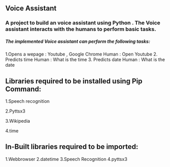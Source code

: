## Voice Assistant
### A project to build an voice assistant using Python . The Voice assistant interacts with the humans to perform basic tasks.
##### The implemented Voice assistant can perform the following tasks:
1.Opens a wepage : Youtube , Google Chrome
 Human : Open Youtube
2. Predicts time
 Human : What is the time
3. Predicts date
 Human : What is the date

 ## Libraries required to be installed using Pip Command:
1.Speech recognition

2.Pyttsx3

3.Wikipedia

4.time

## In-Built libraries required to be imported:
1.Webbrowser
2.datetime
3.Speech Recognition
4.pyttsx3
